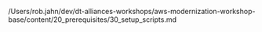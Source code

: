 /Users/rob.jahn/dev/dt-alliances-workshops/aws-modernization-workshop-base/content/20_prerequisites/30_setup_scripts.md